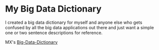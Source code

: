 # My Big Data Dictionary

I created a big data dictionary for myself and anyone else who gets confused by all the big data applications out there and just want a simple one or two sentence descriptions for reference. 

MX's [Big-Data-Dictionary](/big-data-dictionary.md) 
